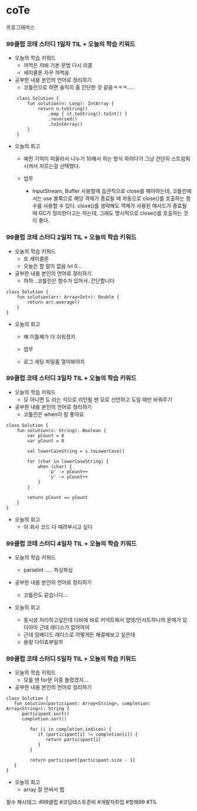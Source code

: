 # coTe
프로그래머스

### 99클럽 코테 스터디 1일차 TIL + 오늘의 학습 키워드
- 오늘의 학습 키워드
    * 까먹은 자바 기본 문법 다시 리콜
    * 세미콜론 자꾸 까먹음
- 공부한 내용 본인의 언어로 정리하기
    * 코틀린으로 하면 솔직히 좀 간단한 것 같음ㅋㅋㅋ.....

```
    class Solution {
        fun solution(n: Long): IntArray {
            return n.toString()
                .map { it.toString().toInt() }
                .reversed()
                .toIntArray()
        }
    }
```

- 오늘의 회고
  * 예전 기억이 떠올라서 나누기 10해서 하는 방식 하려다가
  그냥 간단히 스트링화시켜서 자르는걸 선택했다.

  * 업무
    - InputStream, Buffer 사용할때 습관적으로 close를 해야하는데, 코틀린에서는 use 블록으로 해당 객체가 종료될 때 자동으로 close()를 호출하는 함수를 사용할 수 있다.
    close()를 생략해도 객체가 사용된 메서드가 종료될 때 GC가 정리한다고는 하는데, 그래도 명시적으로 close()를 호출하는 것이 좋다.




### 99클럽 코테 스터디 2일차 TIL + 오늘의 학습 키워드
- 오늘의 학습 키워드
    * 또 세미콜론
    * 오늘은 할 말이 없음 lvl 0...
- 공부한 내용 본인의 언어로 정리하기
    * 하하...코틀린은 함수가 있어서..간단합니다

```
class Solution {
    fun solution(arr: Array<Int>): Double {
        return arr.average()
    }
}
```

- 오늘의 회고
    * 왜 이틀째가 더 쉬워졌지

    * 업무
    - 로그 세팅 파일좀 열어봐야지

### 99클럽 코테 스터디 3일차 TIL + 오늘의 학습 키워드
- 오늘의 학습 키워드
    * 모 아니면 도 라는 식으로 리턴될 땐 모로 선언하고 도일 때만 바꿔주기
- 공부한 내용 본인의 언어로 정리하기
    * 코틀린은 when이 참 좋아요

```
class Solution {
    fun solution(s: String): Boolean {
        var pCount = 0
        var yCount = 0

        val lowerCaseString = s.toLowerCase()

        for (char in lowerCaseString) {
            when (char) {
                'p' -> pCount++
                'y' -> yCount++
            }
        }

        return pCount == yCount
    }
}
```

- 오늘의 회고
    * 아 회사 코드 다 때려부시고 싶다
 

### 99클럽 코테 스터디 4일차 TIL + 오늘의 학습 키워드
- 오늘의 학습 키워드
    * parseInt ..... 파싱파싱
- 공부한 내용 본인의 언어로 정리하기
    * 코틀린도 같습니다...


- 오늘의 회고
    * 동시성 처리하고싶은데 디비에 바로 커넥트해서 업뎃/인서트하니까 문제가 있다아아 근데 레디스가 없어어어
    * 근데 임베디드 레디스로 어떻게든 해결해보고 싶은데
    * 용량 다이죠부일까
 
  
### 99클럽 코테 스터디 5일차 TIL + 오늘의 학습 키워드
- 오늘의 학습 키워드
    * 모를 땐 for문 이중 돌렸겠지...
- 공부한 내용 본인의 언어로 정리하기
```
class Solution {
   fun solution(participant: Array<String>, completion: Array<String>): String {
      participant.sort()
      completion.sort()
        
         for (i in completion.indices) {
            if (participant[i] != completion[i]) {
               return participant[i]
            }
         }
        
         return participant[participant.size - 1]
   }
}
```

- 오늘의 회고
  * array 잘 안써서 쩝



필수 해시태그: #99클럽 #코딩테스트준비 #개발자취업 #항해99 #TIL
